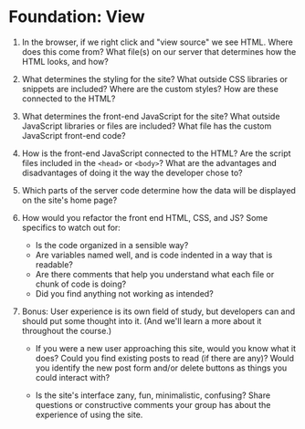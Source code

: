 # Foundation: View

1. In the browser, if we right click and "view source" we see HTML.  Where does this come from? What file(s) on our server that determines how the HTML looks, and how?

2. What determines the styling for the site? What outside CSS libraries or snippets are included? Where are the custom styles?  How are these connected to the HTML? 

3. What determines the front-end JavaScript for the site? What outside JavaScript libraries or files are included? What file has the custom JavaScript front-end code? 

4. How is the front-end JavaScript connected to the HTML? Are the script files included in the `<head>` or `<body>`? What are the advantages and disadvantages of doing it the way the developer chose to?

5. Which parts of the server code determine how the data will be displayed on the site's home page?

6. How would you refactor the front end HTML, CSS, and JS? Some specifics to watch out for:
	- Is the code organized in a sensible way?
	- Are variables named well, and is code indented in a way that is readable?
	- Are there comments that help you understand what each file or chunk of code is doing?
	- Did you find anything not working as intended?


7. Bonus: User experience is its own field of study, but developers can and should put some thought into it. (And we'll learn a more about it throughout the course.) 

	- If you were a new user approaching this site, would you know what it does? Could you find existing posts to read (if there are any)? Would you identify the new post form and/or delete buttons as things you could interact with?

	- Is the site's interface zany, fun, minimalistic, confusing? Share questions or constructive comments your group has about the experience of using the site.
